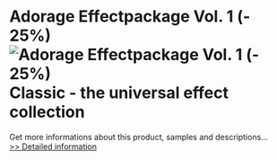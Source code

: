 # Adorage Effectpackage Vol. 1 (- 25%)<br />![Adorage Effectpackage Vol. 1 (- 25%)](https://mycommerce.akamaized.net/api/pimages/P300379976/BIG/300379976.JPG)<br />Classic - the universal effect collection
 Get more informations about this product, samples and descriptions...<br />[>> Detailed information](https://secure.element5.com/esales/product.html?productid=300379976&affiliateid=200057808)